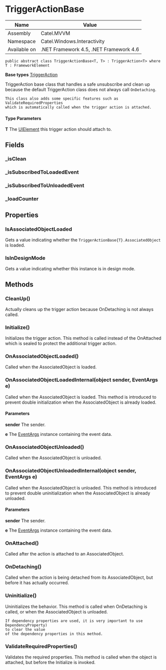 

# TriggerActionBase

Name|Value
---|---
Assembly|Catel.MVVM
Namespace|Catel.Windows.Interactivity
Available on|.NET Framework 4.5, .NET Framework 4.6

```
public abstract class TriggerActionBase<T, T> : TriggerAction<T> where T : FrameworkElement 
```

**Base types**
[TriggerAction]()


TriggerAction base class that handles a safe unsubscribe and clean up because the default
    TriggerAction class does not always call ```OnDetaching```.
    


    This class also adds some specific features such as ValidateRequiredProperties
    which is automatically called when the trigger action is attached.

#### Type Parameters

**T**
The [UIElement](#) this trigger action should attach to.



## Fields

### _isClean

### _isSubscribedToLoadedEvent

### _isSubscribedToUnloadedEvent

### _loadCounter

## Properties

### IsAssociatedObjectLoaded

Gets a value indicating whether the ```TriggerActionBase{T}.AssociatedObject``` is loaded.



### IsInDesignMode

Gets a value indicating whether this instance is in design mode.



## Methods

### CleanUp()

Actually cleans up the trigger action because OnDetaching is not always called.



### Initialize()

Initializes the trigger action. This method is called instead of the OnAttached which is sealed
    to protect the additional trigger action.



### OnAssociatedObjectLoaded()

Called when the AssociatedObject is loaded.



### OnAssociatedObjectLoadedInternal(object sender, EventArgs e)

Called when the AssociatedObject is loaded. This method is introduced to prevent
    double initialization when the AssociatedObject is already loaded.

#### Parameters

**sender**
The sender.

**e**
The [EventArgs](#) instance containing the event data.



### OnAssociatedObjectUnloaded()

Called when the AssociatedObject is unloaded.



### OnAssociatedObjectUnloadedInternal(object sender, EventArgs e)

Called when the AssociatedObject is unloaded. This method is introduced to prevent
    double uninitialization when the AssociatedObject is already unloaded.

#### Parameters

**sender**
The sender.

**e**
The [EventArgs](#) instance containing the event data.



### OnAttached()

Called after the action is attached to an AssociatedObject.



### OnDetaching()

Called when the action is being detached from its AssociatedObject, but before it has actually occurred.



### Uninitialize()

Uninitializes the behavior. This method is called when OnDetaching is called, or when the
    AssociatedObject is unloaded.
    


    If dependency properties are used, it is very important to use DependencyProperty) 
    to clear the value
    of the dependency properties in this method.



### ValidateRequiredProperties()

Validates the required properties. This method is called when the object is attached, but before
    the Initialize is invoked.



